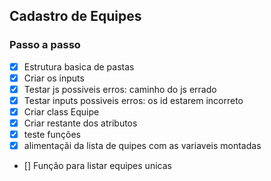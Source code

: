 ## Cadastro de Equipes

### Passo a passo

- [X] Estrutura basica de pastas
- [X] Criar os inputs
- [X] Testar js
possiveis erros: caminho do js errado
- [X] Testar inputs
possiveis erros: os id estarem incorreto
- [X] Criar class Equipe
- [X] Criar restante dos atributos
- [X] teste funções
- [x] alimentaçãi da lista de quipes com as variaveis montadas
- [] Função para listar equipes unicas